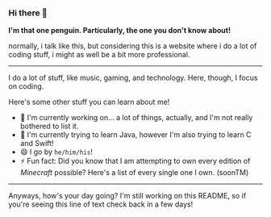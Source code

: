 ### Hi there 👋

**I'm that one penguin. Particularly, the one you don't know about!**

normally, i talk like this, but considering this is a website where i do a lot of coding stuff, i might as well be a bit more professional.

---

I do a lot of stuff, like music, gaming, and technology. Here, though, I focus on coding.

Here's some other stuff you can learn about me!
- 🔭 I'm currently working on... a lot of things, actually, and I'm not really bothered to list it.
- 🌱 I'm currently trying to learn Java, however I'm also trying to learn C and Swift!
- 😄 I go by `he/him/his`!
- ⚡ Fun fact: Did you know that I am attempting to own every edition of *Minecraft* possible? Here's a list of every single one I own. (soonTM)
---

Anyways, how's your day going? I'm still working on this README, so if you're seeing this line of text check back in a few days!

<!--
**jbmagination/jbmagination** is a ✨ _special_ ✨ repository because its `README.md` (this file) appears on your GitHub profile.

Here are some ideas to get you started:

- 🔭 I’m currently working on ...
- 🌱 I’m currently learning ...
- 👯 I’m looking to collaborate on ...
- 🤔 I’m looking for help with ...
- 💬 Ask me about ...
- 📫 How to reach me: ...
- 😄 Pronouns: ...
- ⚡ Fun fact: ...
-->

